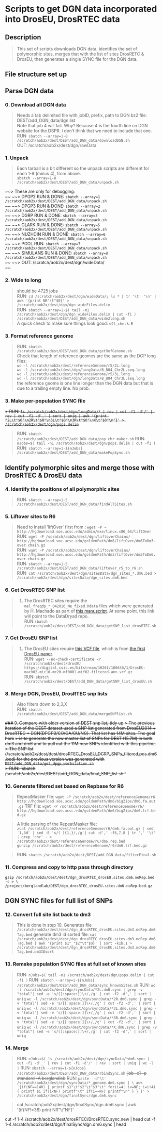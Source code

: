 # Scripts to get DGN data incorporated into DrosEU, DrosRTEC data

## Description
> This set of scripts downloads DGN data, identifies the set of polymorphic sites, merges that with the list of sites DrosRETC & DrosEU, then generates a single SYNC file for the DGN data.

## File structure set up

## Parse DGN data ###
  ### 0. Download all DGN data
  > Needs a tab delimited file with jobID, prefix, path to DGN bz2 file: DEST/add_DGN_data/dgn.list <br/>
  > Note that job 4 will fail. Why? Because 4 is the fourth line on DGN website for the DSPR. I don't think that we need to include that one.<br/>
  > RUN: `sbatch --array=1-8 /scratch/aob2x/dest/DEST/add_DGN_data/downloadDGN.sh`<br/>
  > OUT: /scratch/aob2x/dest/dgn/rawData<br/>

  ### 1. Unpack
  > Each tarball is a bit different so the unpack scripts are different for each 1-8 (minus 4), from above. <br/>
  > `sbatch --array=1-8 /scratch/aob2x/dest/DEST/add_DGN_data/unpack.sh` <br/>
  >
  ~~> These are only for debugging: <br/> ~~
  ~~> DPGP2 RUN & DONE: `sbatch --array=1 /scratch/aob2x/dest/DEST/add_DGN_data/unpack.sh` <br/> ~~
  ~~> DPGP3 RUN & DONE: `sbatch --array=2 /scratch/aob2x/dest/DEST/add_DGN_data/unpack.sh` <br/> ~~
  ~~> DGRP RUN & DONE: `sbatch --array=3 /scratch/aob2x/dest/DEST/add_DGN_data/unpack.sh` <br/> ~~
  ~~> CLARK RUN & DONE: `sbatch --array=5 /scratch/aob2x/dest/DEST/add_DGN_data/unpack.sh` <br/> ~~
  ~~> NUZHDIN RUN & DONE: `sbatch --array=6 /scratch/aob2x/dest/DEST/add_DGN_data/unpack.sh` <br/> ~~
  ~~> POOL RUN: `sbatch --array=7 /scratch/aob2x/dest/DEST/add_DGN_data/unpack.sh` <br/> ~~
  ~~> SIMULANS RUN & DONE: `sbatch --array=8 /scratch/aob2x/dest/DEST/add_DGN_data/unpack.sh` <br/> ~~
  ~~> OUT: /scratch/aob2x/dest/dgn/wideData/<br/> ~~

  ### 2. Wide to long
  > should be 4725 jobs <br/>
  > RUN: `cd /scratch/aob2x/dest/dgn/wideData/; ls * | tr '\t' '\n' | awk '{print NR"\t"$0}' > /scratch/aob2x/dest/dgn/dgn_wideFiles.delim` <br/>
  > RUN: `sbatch --array=1-$( tail -n1 /scratch/aob2x/dest/dgn/dgn_wideFiles.delim | cut -f1 ) /scratch/aob2x/dest/DEST/add_DGN_data/wide2long.sh` <br/>
  > A quick check to make sure things look good:
  > `w2l_check.R`

  ### 3. Format reference genome
  > RUN: `sbatch /scratch/aob2x/dest/DEST/add_DGN_data/getRefGenome.sh` <br/>
  > Check that length of reference geomes are the same as the DGP long files: <br/>
  > `wc -l /scratch/aob2x/dest/referenceGenome/r5/2L.long` <br/>
  > `wc -l /scratch/aob2x/dest/dgn/longData/B_B04_Chr2L.seq.long` <br/>
  > `wc -l /scratch/aob2x/dest/referenceGenome/r5/3L.long` <br/>
  > `wc -l /scratch/aob2x/dest/dgn/longData/B_B04_Chr3L.seq.long` <br/>
  > the reference geome is one line longer than the DGN data but that is due to a trailing empty line. No prob. <br/>

  ### 3. Make per-population SYNC file
  ~~> RUN: `ls /scratch/aob2x/dest/dgn/longData/* | rev | cut -f1 -d'/' | rev | cut -f1 -d'_' | sort | uniq | awk '{print "2L\t"$0"\n2R\t"$0"\n3L\t"$0"\n3R\t"$0"\nX\t"$0"\n"}' > /scratch/aob2x/dest/dgn/pops.delim` <br/>~~
  > RUN: `sbatch /scratch/aob2x/dest/DEST/add_DGN_data/pop_chr_maker.sh`
  > RUN: `nJobs=$( tail -n1 /scratch/aob2x/dest/dgn/pops.delim | cut -f1 )` <br/>
  > RUN: `sbatch --array=1-${nJobs} /scratch/aob2x/dest/DEST/add_DGN_data/makePopSync.sh` <br/>

## Identify polymorphic sites and merge those with DrosRTEC & DrosEU data
  ### 4. Identify the positions of all polymorphic sites <br/>
  > RUN: `sbatch --array=1-5 /scratch/aob2x/dest/DEST/add_DGN_data/findAllSites.sh` <br/>

  ### 5. Liftover sites to R6 <br/>
  > Need to install 'liftOver' first from : `wget -P ~ http://hgdownload.soe.ucsc.edu/admin/exe/linux.x86_64/liftOver` <br/>
  > RUN: `wget -P /scratch/aob2x/dest/dgn/liftoverChains/ http://hgdownload.soe.ucsc.edu/goldenPath/dm6/liftOver/dm6ToDm3.over.chain.gz` <br/>
  > RUN: `wget -P /scratch/aob2x/dest/dgn/liftoverChains/ http://hgdownload.soe.ucsc.edu/goldenPath/dm3/liftOver/dm3ToDm6.over.chain.gz` <br/>
  > RUN: `sbatch --array=1-5 /scratch/aob2x/dest/DEST/add_DGN_data/liftover_r5_to_r6.sh` <br/>
  > RUN: `cat /scratch/aob2x/dest/dgn/sitesData/dgn_sites_*.dm6.bed > /scratch/aob2x/dest/dgn/sitesData/dgn_sites.dm6.bed`

  ### 6. Get DrosRTEC SNP list <br/>
  > 1. The DrosRTEC sites require the `mel_freqdp_*_042016_Ne_fixed.Rdata` files which were generated by H. Machado as part of [this manuscript](https://www.biorxiv.org/content/10.1101/337543v2.abstract). At some point, this link will point to the DataDryad repo. <br/>
  > RUN `sbatch /scratch/aob2x/dest/DEST/add_DGN_data/getSNP_list_drosRTEC.sh` <br/>

  ### 7. Get DrosEU SNP list
  > 1. The DrosEU sties require [this VCF file](https://digital.csic.es/bitstream/10261/180630/1/DrosEU-mac002-mic10-mc20-mf0001-mif02-filtered-ann.vcf.gz),
  > which is from [the first DrosEU paper](https://www.biorxiv.org/content/10.1101/313759v2.abstract). <br/>
  > RUN: `wget --no-check-certificate -P /scratch/aob2x/dest/drosEU https://digital.csic.es/bitstream/10261/180630/1/DrosEU-mac002-mic10-mc20-mf0001-mif02-filtered-ann.vcf.gz` <br/>
  > RUN: `sbatch /scratch/aob2x/dest/DEST/add_DGN_data/getSNP_list_drosEU.sh` <br/>

  ### 8. Merge DGN, DrosEU, DrosRTEC snp lists
  > Also filters down to 2,3,X <br/>
  > RUN: `sbatch /scratch/aob2x/dest/DEST/add_DGN_data/mergeSNPlist.sh`

  ~~### 9. Compare with older version of DEST snp list; tidy up~~
  ~~> The previous iteration of the DEST dataset used a SNP list generated from DrosEU2014 + DrosRTEC + DGN{DPGP3/CO/GA/GU/NG}. That list has 14M sites. The goal here~~
  ~~> is to generate the new master list of SNPs for DEST (15.7M) in both dm3 and dm6 and to pull out the 11M new SNPs identified with this pipeline.</br>~~
  ~~> The SNP list (/scratch/aob2x/dest/dest/drosRTEC_DrosEU_DGRP_SNPs_filtered.pos.dm6.bed) for the previous version was generated with `DEST/add_DGN_data/get_dpgp_workstation.sh` <br/>~~
  ~~> RUN: `sbatch /scratch/aob2x/dest/DEST/add_DGN_data/final_SNP_list.sh``~~

  ### 10. Generate filtered set based on Repbase for R6
  > RepeatMasker file: `wget -P /scratch/aob2x/dest/referenceGenome/r6 http://hgdownload.soe.ucsc.edu/goldenPath/dm6/bigZips/dm6.fa.out.gz`
  > TRF file: `wget -P /scratch/aob2x/dest/referenceGenome/r6/ http://hgdownload.soe.ucsc.edu/goldenPath/dm6/bigZips/dm6.trf.bed.gz`

  > A little parsing of the RepeatMasker file:<br/>
  > `zcat /scratch/aob2x/dest/referenceGenome/r6/dm6.fa.out.gz | sed '1,3d' | sed -E 's/( ){1,}/,/g'| cut -d',' -f6,7,8 | tr ',' '\t' | grep 'chr' - > /scratch/aob2x/dest/referenceGenome/r6/dm6.rep.bed` <br/>
  > `gunzip /scratch/aob2x/dest/referenceGenome/r6/dm6.trf.bed.gz` <br/>

  > RUN: `sbatch /scratch/aob2x/dest/DEST/add_DGN_data/filterFinal.sh`

  ### 11. Compress and copy to http pass through directory
  `gzip /scratch/aob2x/dest/dest/dgn_drosRTEC_drosEU.sites.dm6.noRep.bed -c > \
  /project/berglandlab/DEST/dgn_drosRTEC_drosEU.sites.dm6.noRep.bed.gz`

## DGN SYNC files for full list of SNPs
  ### 12. Convert full site list back to dm3
  > This is done in step 10. Generates file `/scratch/aob2x/dest/dest/dgn_drosRTEC_drosEU.sites.dm3.noRep.dm6Tag.bed`
  > generate dm3 id sorted file: `cat /scratch/aob2x/dest/dest/dgn_drosRTEC_drosEU.sites.dm3.noRep.dm6Tag.bed | awk '{print $1"_"$2"\t"$0}' | sort -k1b,1 > /scratch/aob2x/dest/dest/dgn_drosRTEC_drosEU.sites.dm3.noRep.dm6Tag.bed.dm3IDsort`

  ### 13. Remake population SYNC files at full set of known sites
  > RUN: `nJobs=$( tail -n1 /scratch/aob2x/dest/dgn/pops.delim | cut -f1 )`
  > RUN: `sbatch --array=1-${nJobs} /scratch/aob2x/dest/DEST/add_DGN_data/sync_knownSites.sh`
  > RUN: `wc -l /scratch/aob2x/dest/dgn/syncData/*2L.dm6.sync | grep -v "total"| sed -e 's/[[:space:]]\+/,/g' | cut -f2 -d',' | sort | uniq`
         `wc -l /scratch/aob2x/dest/dgn/syncData/*2R.dm6.sync | grep -v "total"| sed -e 's/[[:space:]]\+/,/g' | cut -f2 -d',' | sort | uniq`
         `wc -l /scratch/aob2x/dest/dgn/syncData/*3L.dm6.sync | grep -v "total"| sed -e 's/[[:space:]]\+/,/g' | cut -f2 -d',' | sort | uniq`
         `wc -l /scratch/aob2x/dest/dgn/syncData/*3R.dm6.sync | grep -v "total"| sed -e 's/[[:space:]]\+/,/g' | cut -f2 -d',' | sort | uniq`
         `wc -l /scratch/aob2x/dest/dgn/syncData/*X.dm6.sync | grep -v "total"| sed -e 's/[[:space:]]\+/,/g' | cut -f2 -d',' | sort | uniq`

  ### 14. Merge
  > RUN: `nJobs=$( ls /scratch/aob2x/dest/dgn/syncData/*dm6.sync | cut -f1 -d'_' | rev | cut -f1 -d'/' | rev | sort | uniq | wc -l )`
  > RUN: `sbatch --array=1-${nJobs} /scratch/aob2x/dest/DEST/add_DGN_data/rbindSync.sh`
  > ~~ijob -c1 -p standard -A berglandlab~~
  > RUN: ` paste  -d'\t' /scratch/aob2x/dest/dgn/syncData/*_genome.dm6.sync | \
          awk '{if(NF==140) {
                  printf $1"\t"$2"\t"$3"\t"
                  for(i=4; i<=NF; i=i+4) {
                    printf $i
                    if(i<NF) printf"\t"
                    if(i==NF) printf"\n"
                  }
                }
                }' > /scratch/aob2x/dest/dgn/finalSync/dgn.dm6.sync `

  > cat /scratch/aob2x/dest/dgn/finalSync/dgn.dm6.sync | awk '{if(NF!=38) print NR"\t"NF}'


cut -f 1-4 /scratch/aob2x/dest/drosRTEC/DrosRTEC.sync.new | head
cut -f 1-4 /scratch/aob2x/dest/dgn/finalSync/dgn.dm6.sync | head
